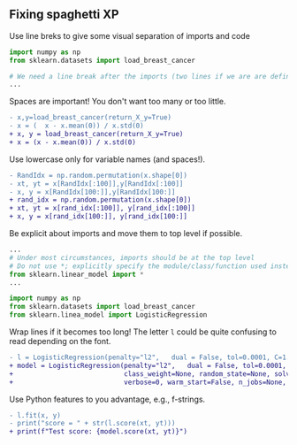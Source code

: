 ## Fixing spaghetti XP

Use line breks to give some visual separation of imports and code

```python
import numpy as np
from sklearn.datasets import load_breast_cancer

# We need a line break after the imports (two lines if we are are defining a function)
...
```

Spaces are important! You don't want too many or too little.

```diff
- x,y=load_breast_cancer(return_X_y=True)
- x = (  x - x.mean(0)) / x.std(0)
+ x, y = load_breast_cancer(return_X_y=True)
+ x = (x - x.mean(0)) / x.std(0)
```

Use lowercase only for variable names (and spaces!).

```diff
- RandIdx = np.random.permutation(x.shape[0])
- xt, yt = x[RandIdx[:100]],y[RandIdx[:100]]
- x, y = x[RandIdx[100:]],y[RandIdx[100:]]
+ rand_idx = np.random.permutation(x.shape[0])
+ xt, yt = x[rand_idx[:100]], y[rand_idx[:100]]
+ x, y = x[rand_idx[100:]], y[rand_idx[100:]]
```

Be explicit about imports and move them to top level if possible.

```python
...
# Under most circumstances, imports should be at the top level
# Do not use *; explicitly specify the module/class/function used instead
from sklearn.linear_model import *
...
```

```python
import numpy as np
from sklearn.datasets import load_breast_cancer
from sklearn.linea_model import LogisticRegression
```

Wrap lines if it becomes too long! The letter `l` could be quite confusing to read depending on the font.

```diff
- l = LogisticRegression(penalty="l2",   dual = False, tol=0.0001, C=1.0, fit_intercept=True, intercept_scaling=1, class_weight=None, random_state=None, solver="lbfgs", max_iter=100, multi_class="auto", verbose=0, warm_start=False, n_jobs=None, l1_ratio=None)
+ model = LogisticRegression(penalty="l2",   dual = False, tol=0.0001, C=1.0, fit_intercept=True, intercept_scaling=1,
+                            class_weight=None, random_state=None, solver="lbfgs", max_iter=100, multi_class="auto",
+                            verbose=0, warm_start=False, n_jobs=None, l1_ratio=None)
```

Use Python features to you advantage, e.g., f-strings.

```diff
- l.fit(x, y)
- print("score = " + str(l.score(xt, yt)))
+ print(f"Test score: {model.score(xt, yt)}")
```
